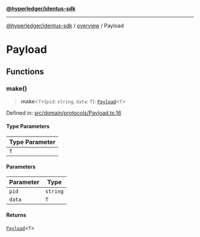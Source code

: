 [**@hyperledger/identus-sdk**](../../README.md)

***

[@hyperledger/identus-sdk](../../README.md) / [overview](../README.md) / Payload

# Payload

## Functions

### make()

> **make**\<`T`\>(`pid`: `string`, `data`: `T`): [`Payload`](../README.md#payload)\<`T`\>

Defined in: [src/domain/protocols/Payload.ts:16](https://github.com/hyperledger-identus/sdk-ts/blob/4243600f6763168a55268042deaef84553d9c943/src/domain/protocols/Payload.ts#L16)

#### Type Parameters

| Type Parameter |
| ------ |
| `T` |

#### Parameters

| Parameter | Type |
| ------ | ------ |
| `pid` | `string` |
| `data` | `T` |

#### Returns

[`Payload`](../README.md#payload)\<`T`\>
